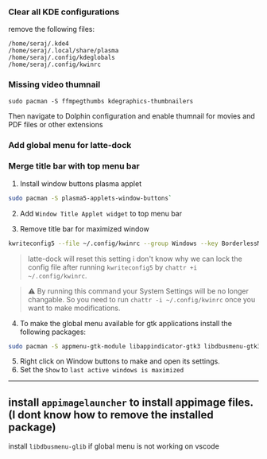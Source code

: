 ### Clear all KDE configurations

remove the following files:

```
/home/seraj/.kde4
/home/seraj/.local/share/plasma
/home/seraj/.config/kdeglobals
/home/seraj/.config/kwinrc
```
### Missing video thumnail

```
sudo pacman -S ffmpegthumbs kdegraphics-thumbnailers
```

Then navigate to Dolphin configuration and enable thumnail for movies and PDF files or other extensions


### Add global menu for latte-dock


### Merge title bar with top menu bar

1. Install window buttons plasma applet
  ```bash
  sudo pacman -S plasma5-applets-window-buttons`
  ```
2. Add `Window Title Applet widget` to top menu bar

3. Remove title bar for maximized window
  ```bash
  kwriteconfig5 --file ~/.config/kwinrc --group Windows --key BorderlessMaximizedWindows true && qdbus org.kde.KWin /KWin reconfigure
  ```
  > latte-dock will reset this setting i don't know why we can lock the config file after running `kwriteconfig5` by `chattr +i ~/.config/kwinrc`. 

> :warning: By running this command your System Settings will be no longer changable. So you need to run `chattr -i ~/.config/kwinrc` once you want to make modifications.
4. To make the global menu available for gtk applications install the following packages:

```bash
sudo pacman -S appmenu-gtk-module libappindicator-gtk3 libdbusmenu-gtk3
```

5. Right click on Window buttons to make and open its settings.
6. Set the `Show` to `last active windows is maximized`

---
install `appimagelauncher` to install appimage files. (I dont know how to remove the installed package)
---
install `libdbusmenu-glib` if global menu is not working on vscode
